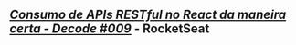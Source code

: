 ## <a href="https://www.youtube.com/watch?v=uNFB9EbQz90&t=1605s" target="_blank"><i>Consumo de APIs RESTful no React da maneira certa - Decode #009</i></a> - RocketSeat
